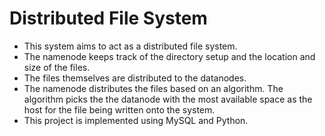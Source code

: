 # Distributed File System <br>
* This system aims to act as a distributed file system. </br>
* The namenode keeps track of the directory setup and the location and size of the files. </br>
* The files themselves are distributed to the datanodes. </br>
* The namenode distributes the files based on an algorithm. The algorithm picks the the datanode with the most available space as the host for the file being written onto the system. </br>
* This project is implemented using MySQL and Python. </br>
